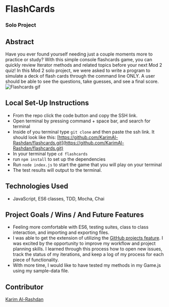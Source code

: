 # FlashCards
### Solo Project
## Abstract
Have you ever found yourself needing just a couple moments more to practice or study? With this simple console flashcards game, you can quickly review Iterator methods and related topics before your next Mod 2 quiz!
In this Mod 2 solo project, we were asked to write a program to simulate a deck of flash cards through the command line ONLY. A user should be able to see the questions, take guesses, and see a final score.</br>
![Flashcards gif](https://media.giphy.com/media/pLWHmgBPAzQFpWHo4Q/giphy.gif)
## Local Set-Up Instructions
- From the repo click the code button and copy the SSH link.
- Open terminal by pressing command + space bar, and search for terminal
- Inside of you terminal type `git clone` and then paste the ssh link. It should look like this: [https://github.com/KarimAl-Rashdan/flashcards.git](https://github.com/KarimAl-Rashdan/flashcards.git)
- In your terminal type `cd flashcards`
- run `npm install` to set up the dependencies
- Run `node index.js` to start the game that you will play on your terminal
- The test results will output to the terminal.
## Technologies Used
- JavaScript, ES6 classes, TDD, Mocha, Chai
## Project Goals / Wins / And Future Features
- Feeling more comfortable with ES6, testing suites, class to class interaction, and importing and exporting files.
- I was able to get the extension of utilizing the [GitHub projects feature](https://github.com/users/KarimAl-Rashdan/projects/2). I was excited by the opportunity to improve my workflow and project planning skills. I learned through this process how to open new issues, track the status of my iterations, and keep a log of my process for each piece of functionality.
- With more time, I would like to have tested my methods in my Game.js using my sample-data file.

## Contributor
[Karim Al-Rashdan](https://github.com/KarimAl-Rashdan)
